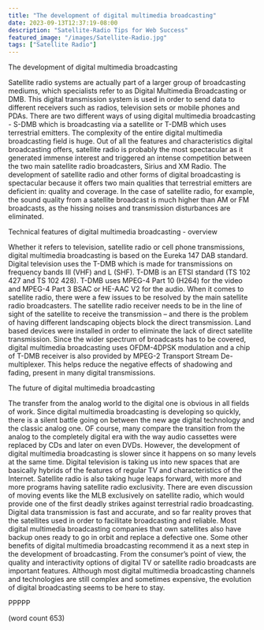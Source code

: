 ```yaml
---
title: "The development of digital multimedia broadcasting"
date: 2023-09-13T12:37:19-08:00
description: "Satellite-Radio Tips for Web Success"
featured_image: "/images/Satellite-Radio.jpg"
tags: ["Satellite Radio"]
---
```


The development of digital multimedia broadcasting

Satellite radio systems are actually part of a larger group of broadcasting mediums, which specialists refer to as Digital Multimedia Broadcasting or DMB. This digital transmission system is used in order to send data to different receivers such as radios, television sets or mobile phones and PDAs. There are two different ways of using digital multimedia broadcasting - S-DMB which is broadcasting via a satellite or T-DMB which uses terrestrial emitters. The complexity of the entire digital multimedia broadcasting field is huge. Out of all the features and characteristics digital broadcasting offers, satellite radio is probably the most spectacular as it generated immense interest and triggered an intense competition between the two main satellite radio broadcasters, Sirius and XM Radio. The development of satellite radio and other forms of digital broadcasting is spectacular because it offers two main qualities that terrestrial emitters are deficient in: quality and coverage. In the case of satellite radio, for example, the sound quality from a satellite broadcast is much higher than AM or FM broadcasts, as the hissing noises and transmission disturbances are eliminated. 

Technical features of digital multimedia broadcasting - overview

Whether it refers to television, satellite radio or cell phone transmissions, digital multimedia broadcasting is based on the Eureka 147 DAB standard. Digital television uses the T-DMB which is made for transmissions on frequency bands III (VHF) and L (SHF). T-DMB is an ETSI standard (TS 102 427 and TS 102 428).
T-DMB uses MPEG-4 Part 10 (H264) for the video and MPEG-4 Part 3 BSAC or HE-AAC V2 for the audio.  When  it comes to satellite radio, there were a few issues to be resolved by the main satellite radio broadcasters. The satellite radio receiver needs to be in the line of sight of the satellite to receive the transmission – and there is the problem of having different landscaping objects block the direct transmission. Land based devices were installed in order to eliminate the lack of direct satellite transmission. Since the wider spectrum of broadcasts has to be covered, digital multimedia broadcasting uses OFDM-4DPSK modulation and a chip of T-DMB receiver is also provided by MPEG-2 Transport Stream De-multiplexer. This helps reduce the negative effects of shadowing and fading, present in many digital transmissions. 

The future of digital multimedia broadcasting

The transfer from the analog world to the digital one is obvious in all fields of work. Since digital multimedia broadcasting is developing so quickly, there is a silent battle going on between the new age digital technology and the classic analog one. OF course, many compare the transition from the analog to the completely digital era with the way audio cassettes were replaced by CDs and later on even DVDs. However, the development of digital multimedia broadcasting is slower since it happens on so many levels at the same time. Digital television is taking us into new spaces that are basically hybrids of the features of regular TV and characteristics of the Internet. Satellite radio is also taking huge leaps forward, with more and more programs having satellite radio exclusivity. There are even discussion of moving events like the MLB exclusively on satellite radio, which would provide one of the first deadly strikes against terrestrial radio broadcasting. Digital data transmission is fast and accurate, and so far reality proves that the satellites used in order to facilitate broadcasting and reliable. Most digital multimedia broadcasting companies that own satellites also have backup ones ready to go in orbit and replace a defective one. Some other benefits of digital multimedia broadcasting recommend it as a next step in the development of broadcasting. From the consumer’s point of view, the quality and interactivity options of digital TV or satellite radio broadcasts are important features. Although most digital multimedia broadcasting channels and technologies are still complex and sometimes expensive, the evolution of digital broadcasting seems to be here to stay. 

PPPPP

(word count 653)

